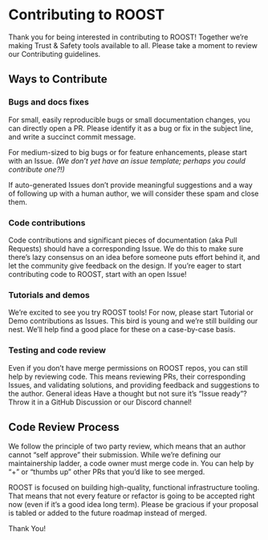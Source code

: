 # Contributing to ROOST
Thank you for being interested in contributing to ROOST! Together we’re making Trust & Safety tools available to all. Please take a moment to review our Contributing guidelines. 

## Ways to Contribute
### Bugs and docs fixes
For small, easily reproducible bugs or small documentation changes, you can directly open a PR. Please identify it as a bug or fix in the subject line, and write a succinct commit message.

For medium-sized to big bugs or for feature enhancements, please start with an Issue. _(We don’t yet have an issue template; perhaps you could contribute one?!)_

If auto-generated Issues don’t provide meaningful suggestions and a way of following up with a human author, we will consider these spam and close them. 

### Code contributions
Code contributions and significant pieces of documentation (aka Pull Requests) should have a corresponding Issue. We do this to make sure there’s lazy consensus on an idea before someone puts effort behind it, and let the community give feedback on the design.
If you’re eager to start contributing code to ROOST, start with an open Issue!

### Tutorials and demos
We’re excited to see you try ROOST tools! For now, please start Tutorial or Demo contributions as Issues. This bird is young and we’re still building our nest. We’ll help find a good place for these on a case-by-case basis.

### Testing and code review
Even if you don’t have merge permissions on ROOST repos, you can still help by reviewing code. This means reviewing PRs, their corresponding Issues, and validating solutions, and providing feedback and suggestions to the author.
General ideas
Have a thought but not sure it’s “Issue ready”? Throw it in a GitHub Discussion or our Discord channel! 

## Code Review Process
We follow the principle of two party review, which means that an author cannot “self approve” their submission. While we’re defining our maintainership ladder, a code owner must merge code in. You can help by “+” or “thumbs up” other PRs that you’d like to see merged.  

ROOST is focused on building high-quality, functional infrastructure tooling. That means that not every feature or refactor is going to be accepted right now (even if it’s a good idea long term). Please be gracious if your proposal is tabled or added to the future roadmap instead of merged.

Thank You!
